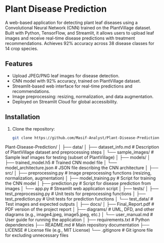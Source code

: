 # Plant Disease Prediction

A web-based application for detecting plant leaf diseases using a Convolutional Neural Network (CNN) trained on the PlantVillage dataset. Built with Python, TensorFlow, and Streamlit, it allows users to upload leaf images and receive real-time disease predictions with treatment recommendations. Achieves 92% accuracy across 38 disease classes for 14 crop species.

## Features
- Upload JPEG/PNG leaf images for disease detection.
- CNN model with 92% accuracy, trained on PlantVillage dataset.
- Streamlit-based web interface for real-time predictions and recommendations.
- Image preprocessing: resizing, normalization, and data augmentation.
- Deployed on Streamlit Cloud for global accessibility.

## Installation
1. Clone the repository:
   ```bash
   git clone https://github.com/Masif-Analyst/Plant-Disease-Prediction.git

Plant-Disease-Prediction/
│
├── data/
│   ├── dataset_info.md             # Description of PlantVillage dataset and preprocessing steps
│   └── sample_images/             # Sample leaf images for testing (subset of PlantVillage)
│
├── models/
│   ├── trained_model.h5           # Trained CNN model file
│   └── model_architecture.json    # JSON file describing the CNN architecture
│
├── src/
│   ├── preprocessing.py           # Image preprocessing functions (resizing, normalization, augmentation)
│   ├── model_training.py          # Script for training the CNN model
│   ├── prediction.py              # Script for disease prediction from images
│   └── app.py                    # Streamlit web application script
│
├── tests/
│   ├── test_preprocessing.py      # Unit tests for preprocessing functions
│   ├── test_prediction.py         # Unit tests for prediction functions
│   └── test_data/                # Test images and expected outputs
│
├── docs/
│   ├── Final_Report.pdf           # PDF version of the project report
│   ├── diagrams/                 # UML, DFD, and other diagrams (e.g., image4.jpeg, image5.jpeg, etc.)
│   └── user_manual.md            # User guide for running the application
│
├── requirements.txt               # Python dependencies
├── README.md                     # Main repository documentation
├── LICENSE                       # License file (e.g., MIT License)
└── .gitignore                    # Git ignore file for excluding unnecessary files
